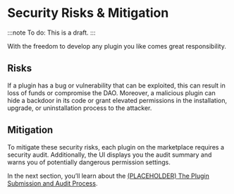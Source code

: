 # Security Risks & Mitigation

:::note
To do: This is a draft.
:::

With the freedom to develop any plugin you like comes great responsibility.

## Risks

If a plugin has a bug or vulnerability that can be exploited, this can result in loss of funds or compromise the DAO.
Moreover, a malicious plugin can hide a backdoor in its code or grant elevated permissions in the installation, upgrade, or uninstallation process to the attacker.

## Mitigation

To mitigate these security risks, each plugin on the marketplace requires a security audit. Additionally, the UI displays you the audit summary and warns you of potentially dangerous permission settings.

In the next section, you’ll learn about the [(PLACEHOLDER) The Plugin Submission and Audit Process]((PLACEHOLDER)%20The%20Plugin%20Submission%20and%20Audit%20Proc%202ed8aa168e104aa1b61403389d6d4c66.md).